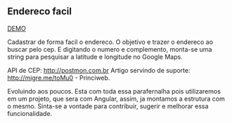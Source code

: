 ## Endereco facil

[DEMO](http://edoura.github.io/endereco-facil/)

Cadastrar de forma facil o endereco.
O objetivo e trazer o endereco ao buscar pelo cep. E digitando o numero e complemento, monta-se uma string para pesquisar a latitude e longitude no Google Maps.

API de CEP: http://postmon.com.br
Artigo servindo de suporte: http://migre.me/toMu0 - Princiweb.

Evoluindo aos poucos. Esta com toda essa parafernalha pois utilizaremos em um projeto, que sera com Angular, assim, ja montamos a estrutura com o mesmo. Sinta-se a vontade para contribuir, sugerir e melhorar essa funcionalidade.